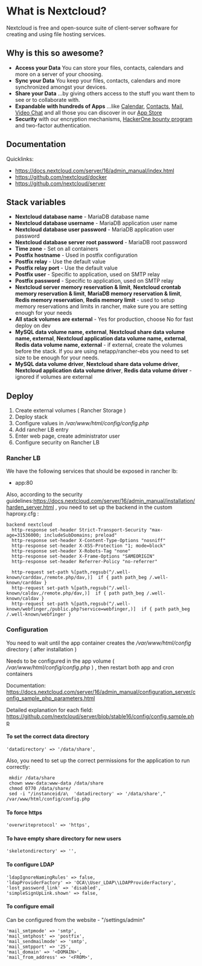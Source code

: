 # What is Nextcloud?


Nextcloud is free and open-source suite of client-server software for creating and using file hosting services.


## Why is this so awesome? 


* **Access your Data** You can store your files, contacts, calendars and more on a server of your choosing.
* **Sync your Data** You keep your files, contacts, calendars and more synchronized amongst your devices.
* **Share your Data** …by giving others access to the stuff you want them to see or to collaborate with.
* **Expandable with hundreds of Apps** ...like [Calendar](https://github.com/nextcloud/calendar), [Contacts](https://github.com/nextcloud/contacts), [Mail](https://github.com/nextcloud/mail), [Video Chat](https://github.com/nextcloud/spreed) and all those you can discover in our [App Store](https://apps.nextcloud.com)
* **Security** with our encryption mechanisms, [HackerOne bounty program](https://hackerone.com/nextcloud) and two-factor authentication.

## Documentation


Quicklinks:

- https://docs.nextcloud.com/server/16/admin_manual/index.html
- https://github.com/nextcloud/docker
- https://github.com/nextcloud/server

## Stack variables


- **Nextcloud database name** - MariaDB database name
- **Nextcloud database username** - MariaDB application user name
- **Nextcloud database user password** - MariaDB application user password
- **Nextcloud database server root password** - MariaDB root password
- **Time zone** -  Set on all containers
- **Postfix hostname** - Used in postfix configuration
- **Postfix relay** - Use the default value
- **Postfix relay port** - Use the default value
- **Postfix user** - Specific to application, used on SMTP relay
- **Postfix password** - Specific to application, used on SMTP relay
- **Nextcloud server memory reservation & limit**, **Nextcloud crontab  memory reservation & limit**, **MariaDB memory reservation & limit**, **Redis memory reservation**, **Redis memory limit** - used to setup memory reservations and limits in rancher, make sure you are setting enough for your needs   
- **All stack volumes are external** - Yes for production, choose No for fast deploy on dev
- **MySQL data volume name, external**, **Nextcloud share data volume name, external**, **Nextcloud application data volume name, external**, **Redis data volume name, external** - if external, create the volumes before the stack. If you are using netapp/rancher-ebs you need to set size to be enough for your needs. 
- **MySQL data volume driver**, **Nextcloud share data volume driver**, **Nextcloud application data volume driver**, **Redis data volume driver** - ignored if volumes are external


## Deploy

1. Create external volumes ( Rancher Storage )
2. Deploy stack
3. Configure values in */var/www/html/config/config.php*
4. Add rancher LB entry
5. Enter web page, create administrator user
5. Configure security on Rancher LB

### Rancher LB

We have the following services that should be exposed in rancher lb:

- app:80

Also, according to the security guidelines:https://docs.nextcloud.com/server/16/admin_manual/installation/harden_server.html , you need to set up the backend in the custom haproxy.cfg :

```
backend nextcloud
  http-response set-header Strict-Transport-Security "max-age=31536000; includeSubDomains; preload"
  http-response set-header X-Content-Type-Options "nosniff"
  http-response set-header X-XSS-Protection "1; mode=block"
  http-response set-header X-Robots-Tag "none"
  http-response set-header X-Frame-Options "SAMEORIGIN"
  http-response set-header Referrer-Policy "no-referrer"

  http-request set-path %[path,regsub(^/.well-known/carddav,/remote.php/dav,)]  if { path path_beg /.well-known/carddav }
  http-request set-path %[path,regsub(^/.well-known/caldav,/remote.php/dav,)]  if { path path_beg /.well-known/caldav } 
  http-request set-path %[path,regsub(^/.well-known/webfinger,/public.php?service=webfinger,)]  if { path path_beg /.well-known/webfinger }
  ```


### Configuration

You need to wait until the app container creates the */var/www/html/config* directory ( after installation )

Needs to be configured in the app volume ( */var/www/html/config/config.php* ) , then restart both app and cron containers

Documentation: https://docs.nextcloud.com/server/16/admin_manual/configuration_server/config_sample_php_parameters.html

Detailed explanation for each field: https://github.com/nextcloud/server/blob/stable16/config/config.sample.php

#### To set the correct data directory

    'datadirectory' => '/data/share',

Also, you need to set up the correct permissions for the application to run correctly:

     mkdir /data/share
     chown www-data:www-data /data/share
     chmod 0770 /data/share/
     sed -i "/instanceid/a\  'datadirectory' => '/data/share'," /var/www/html/config/config.php

#### To force https

    'overwriteprotocol' => 'https',

#### To have empty share directory for new users 

    'skeletondirectory' => '',

#### To configure LDAP

    'ldapIgnoreNamingRules' => false,
    'ldapProviderFactory' => 'OCA\\User_LDAP\\LDAPProviderFactory',
    'lost_password_link' => 'disabled',
    'simpleSignUpLink.shown' => false,

#### To configure email

Can be configured from the website - "/settings/admin"

    'mail_smtpmode' => 'smtp',
    'mail_smtphost' => 'postfix',
    'mail_sendmailmode' => 'smtp',
    'mail_smtpport' => '25',
    'mail_domain' => '<DOMAIN>',
    'mail_from_address' => '<FROM>',


